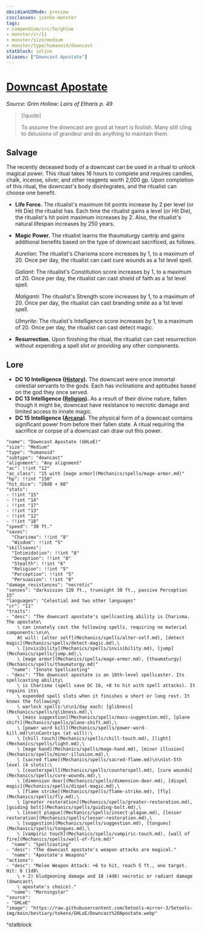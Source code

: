 ```yaml
---
obsidianUIMode: preview
cssclasses: json5e-monster
tags:
- compendium/src/5e/ghloe
- monster/cr/11
- monster/size/medium
- monster/type/humanoid/downcast
statblock: inline
aliases: ["Downcast Apostate"]
---
```

# [Downcast Apostate](Mechanics\bestiary\humanoid/downcast-apostate-ghloe.md)
*Source: Grim Hollow: Lairs of Etharis p. 49*  

> [!quote]  
> 
> To assume the downcast are good at heart is foolish. Many still cling to delusions of grandeur and do anything to maintain them.

## Salvage

The recently deceased body of a downcast can be used in a ritual to unlock magical power. This ritual takes 16 hours to complete and requires candles, chalk, incense, silver, and other reagents worth 2,000 gp. Upon completion of this ritual, the downcast's body disintegrates, and the ritualist can choose one benefit.

- **Life Force.** The ritualist's maximum hit points increase by 2 per level (or Hit Die) the ritualist has. Each time the ritualist gains a level (or Hit Die), the ritualist's hit point maximum increases by 2. Also, the ritualist's natural lifespan increases by 250 years.  
- **Magic Power.** The ritualist learns the thaumaturgy cantrip and gains additional benefits based on the type of downcast sacrificed, as follows.  

    *Aurelian*: The ritualist's Charisma score increases by 1, to a maximum of 20. Once per day, the ritualist can cast cure wounds as a 1st level spell.  

    *Galiant*: The ritualist's Constitution score increases by 1, to a maximum of 20. Once per day, the ritualist can cast shield of faith as a 1st level spell.  

    *Maliganti*: The ritualist's Strength score increases by 1, to a maximum of 20. Once per day, the ritualist can cast branding smite as a 1st level spell.  

    *Ulmyrite*: The ritualist's Intelligence score increases by 1, to a maximum of 20. Once per day, the ritualist can cast detect magic.  
- **Resurrection.** Upon finishing the ritual, the ritualist can cast resurrection without expending a spell slot or providing any other components.  

## Lore

- **DC 10 Intelligence ([History](Mechanics/Rules/skills.md#History)).** The downcast were once immortal celestial servants to the gods. Each has inclinations and aptitudes based on the god they once served.  
- **DC 13 Intelligence ([Religion](Mechanics/Rules/skills.md#Religion)).** As a result of their divine nature, fallen though it might be, downcast have resistance to necrotic damage and limited access to innate magic.  
- **DC 15 Intelligence ([Arcana](Mechanics/Rules/skills.md#Arcana)).** The physical form of a downcast contains significant power from before their fallen state. A ritual requiring the sacrifice or corpse of a downcast can draw out this power.  

```statblock
"name": "Downcast Apostate (GHLoE)"
"size": "Medium"
"type": "humanoid"
"subtype": "downcast"
"alignment": "Any alignment"
"ac": !!int "12"
"ac_class": "15 with [mage armor](Mechanics/spells/mage-armor.md)"
"hp": !!int "150"
"hit_dice": "20d8 + 60"
"stats":
- !!int "15"
- !!int "14"
- !!int "17"
- !!int "13"
- !!int "12"
- !!int "18"
"speed": "30 ft."
"saves":
  "Charisma": !!int "8"
  "Wisdom": !!int "5"
"skillsaves":
  "Intimidation": !!int "8"
  "Deception": !!int "8"
  "Stealth": !!int "6"
  "Religion": !!int "5"
  "Perception": !!int "5"
  "Persuasion": !!int "8"
"damage_resistances": "necrotic"
"senses": "darkvision 120 ft., truesight 30 ft., passive Perception 15"
"languages": "Celestial and two other languages"
"cr": "11"
"traits":
- "desc": "The downcast apostate's spellcasting ability is Charisma. The apostate\
    \ can innately cast the following spells, requiring no material components:\n\n\
    At will: [alter self](Mechanics/spells/alter-self.md), [detect magic](Mechanics/spells/detect-magic.md),\
    \ [invisibility](Mechanics/spells/invisibility.md), [jump](Mechanics/spells/jump.md),\
    \ [mage armor](Mechanics/spells/mage-armor.md), [thaumaturgy](Mechanics/spells/thaumaturgy.md)"
  "name": "Innate Spellcasting"
- "desc": "The downcast apostate is an 18th-level spellcaster. Its spellcasting ability\
    \ is Charisma (spell save DC 16, +8 to hit with spell attacks). It regains its\
    \ expended spell slots when it finishes a short or long rest. It knows the following\
    \ warlock spells:\n\n1/day each: [glibness](Mechanics/spells/glibness.md),\
    \ [mass suggestion](Mechanics/spells/mass-suggestion.md), [plane shift](Mechanics/spells/plane-shift.md),\
    \ [power word kill](Mechanics/spells/power-word-kill.md)\n\nCantrips (at will):\
    \ [chill touch](Mechanics/spells/chill-touch.md), [light](Mechanics/spells/light.md),\
    \ [mage hand](Mechanics/spells/mage-hand.md), [minor illusion](Mechanics/spells/minor-illusion.md),\
    \ [sacred flame](Mechanics/spells/sacred-flame.md)\n\n1st-5th level (4 slots):\
    \ [counterspell](Mechanics/spells/counterspell.md), [cure wounds](Mechanics/spells/cure-wounds.md),\
    \ [dimension door](Mechanics/spells/dimension-door.md), [dispel magic](Mechanics/spells/dispel-magic.md),\
    \ [flame strike](Mechanics/spells/flame-strike.md), [fly](Mechanics/spells/fly.md),\
    \ [greater restoration](Mechanics/spells/greater-restoration.md), [guiding bolt](Mechanics/spells/guiding-bolt.md),\
    \ [insect plague](Mechanics/spells/insect-plague.md), [lesser restoration](Mechanics/spells/lesser-restoration.md),\
    \ [suggestion](Mechanics/spells/suggestion.md), [tongues](Mechanics/spells/tongues.md),\
    \ [vampiric touch](Mechanics/spells/vampiric-touch.md), [wall of fire](Mechanics/spells/wall-of-fire.md)"
  "name": "Spellcasting"
- "desc": "The downcast apostate's weapon attacks are magical."
  "name": "Apostate's Weapons"
"actions":
- "desc": "Melee Weapon Attack: +6 to hit, reach 5 ft., one target. Hit: 6 (1d8\
    \ + 2) bludgeoning damage and 18 (4d8) necrotic or radiant damage (downcast\
    \ apostate's choice)."
  "name": "Morningstar"
"source":
- "GHLoE"
"image": "https://raw.githubusercontent.com/5etools-mirror-3/5etools-img/main/bestiary/tokens/GHLoE/Downcast%20Apostate.webp"
```
^statblock